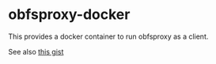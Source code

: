 # obfsproxy-docker

This provides a docker container to run obfsproxy as a client.

See also [this gist](https://gist.github.com/bwindsor/37230d75c2d4de02f4376e8ff04c2376)
